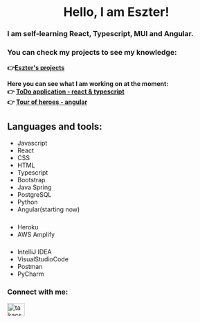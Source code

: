 # <h1 align="center">Hello, I am Eszter!</h1>
### I am self-learning **React, Typescript, MUI and Angular.**
### You can check my projects to see my knowledge: 
**👉[Eszter's projects](https://github.com/kovesdieszter?tab=repositories)**

**Here you can see what I am working on at the moment: <br>
  👉 [ToDo application - react & typescript](https://github.com/kovesdieszter/SimpleToDo)<br>
  👉 [Tour of heroes - angular](https://github.com/kovesdieszter/angular-tour-of-heroes)**


## Languages and tools:
- Javascript
- React
- CSS
- HTML
- Typescript
- Bootstrap
- Java Spring
- PostgreSQL
- Python
- Angular(starting now)
#####
- Heroku
- AWS Amplify
#####
- IntelliJ IDEA
- VisualStudioCode
- Postman
- PyCharm


### Connect with me:
<p align="left">
<a href="https://www.linkedin.com/in/eszterkovesdi/" target="blank"><img align="center" src="https://raw.githubusercontent.com/rahuldkjain/github-profile-readme-generator/master/src/images/icons/Social/linked-in-alt.svg" alt="takacsberni" height="30" width="40" /></a>
</p>
